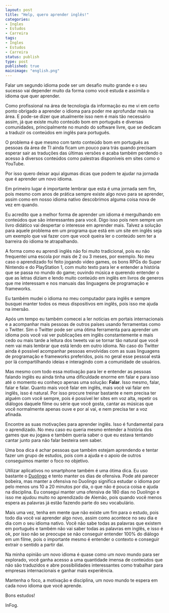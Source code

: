 ```yaml
---
layout: post
title: "Help, quero aprender inglês!"
categories:
- Ingles
- Estudos
- Carreira
tags:
- Ingles
- Estudos
- Carreira
status: publish
type: post
published: true
mainimage: "english.png"
---
```


Falar um segundo idioma pode ser um desafio muito grande e o seu sucesso vai
depender muito da forma como você estuda e assimila o idioma que quer aprender.

Como profissional na área de tecnologia da informação eu me vi em certo ponto
obrigado a aprender o idioma para poder me aprofundar mais na área. E pode-se
dizer que atualmente isso nem é mais tão necessário assim, já que existe muito
conteúdo bom em português e diversas comunidades, principalmente no mundo do
software livre, que se dedicam a traduzir os conteúdos em inglês para português.

O problema é que mesmo com tanto conteúdo bom em português as pessoas da área de
TI ainda ficam um pouco para trás quando precisam esperar sair as traduções das
últimas versões e acaba também perdendo o acesso à diversos conteúdos como
palestras disponíveis em sites como o YouTube.

Por isso quero deixar aqui algumas dicas que podem te ajudar na jornada que é
aprender um novo idioma.

Em primeiro lugar é importante lembrar que esta é uma jornada sem fim, pois
mesmo com anos de prática sempre existe algo novo para se aprender, assim como
em nosso idioma nativo descobrimos alguma coisa nova de vez em quando.

Eu acredito que a melhor forma de aprender um idioma é mergulhando em conteúdos
que são interessantes para você. Digo isso pois nem sempre um livro didático
vai despertar o interesse em aprender mais. Talvez a solução para aquele
problema em um programa que está em um site em inglês seja um exemplo que vai
fazer com que você queira ler o conteúdo sem ter a barreira do idioma te
atrapalhando.

A forma como eu aprendi inglês não foi muito tradicional, pois eu não
frequentei uma escola por mais de 2 ou 3 meses, por exemplo. No meu caso o
aprendizado foi feito jogando video games, os bons RPGs do Super Nintendo e do
PlayStation 1, com muito texto para ler e entender a história que se passa no
mundo do game; ouvindo música e querendo entender o que as letras diziam e lendo
muito conteúdo em inglês em livros de generos que me interessam e nos manuais
das linguagens de programação e frameworks.

Eu também mudei o idioma no meu computador para inglês e sempre busquei manter
todos os meus dispositivos em inglês, pois isso me ajuda na imersão.

Após um tempo eu também comecei a ler notícias em portais internacionais e a
acompanhar mais pessoas de outros países usando ferramentas como o Twitter. Sim
o Twitter pode ser uma ótima ferramenta para aprender um idioma pois você vai
ver publicações em inglês constantemente e mais cedo ou mais tarde a leitura
dos tweets vai se tornar tão natural que você nem vai mais lembrar que está
lendo em outro idioma. No caso do Twitter ainda é possível acompanhar pessoas
envolvidas com as suas linguagens de programação e frameworks preferidos, pois
no geral esse pessoal está por lá compartilhando ideias e interagindo com a
comunidade de usuários.

Mas mesmo com todo essa motivação para ler e entender as pessoas falando inglês
eu ainda tinha uma dificuldade enorme em falar e para isso até o momento eu
conheço apenas uma solução: **Falar**. Isso mesmo, falar, falar e falar. Quanto
mais você falar em inglês, mais você vai falar em inglês, isso é natural. Por
isso procure treinar bastante e nem precisa ter alguém com você sempre, pois é
possível ler sites em voz alta, repetir os diálogos daquele filme ou série que
você gosta, cantar as músicas que você normalmente apenas ouve e por aí vai, e
nem precisa ter a voz afinada.

Encontre as suas motivações para aprender inglês. Isso é fundamental para o
aprendizado. No meu caso eu queria mesmo entender a história dos games que eu
jogava e também queria saber o que eu estava tentando cantar junto para não
falar besteira sem saber.

Uma boa dica é achar pessoas que também estejam aprendendo e tentar fazer um
grupo de estudos, pois com a ajuda e o apoio de outros conseguimos manter o
foco no objetivo.

Utilizar aplicativos no smartphone também é uma ótima dica. Eu uso bastante o
[Duolingo](https://www.duolingo.com/) e tento manter os dias de ofensiva. Pode
até parecer bobeira, mas manter a ofensiva no Duolingo significa estudar o
idioma por pelo menos uns 10 a 20 minutos por dia, o que não é pouca coisa e
ajuda na disciplina. Eu consegui manter uma ofensiva de 180 dias no Duolingo e
isso me ajudou muito no aprendizado de Alemão, pois quando você menos espera as
palavras já estão fazendo parte do seu vocabulário.

Mais uma vez, tenha em mente que não existe um fim para o estudo, pois todo dia
você vai aprender algo novo, assim como acontece no seu dia e dia com o seu
idioma nativo. Você não sabe todas as palavras que existem em português e também
não vai saber todas as palavras em inglês, e isso é ok, por isso não se preocupe
se não conseguir entender 100% do diálogo em um filme, pois o importante mesmo
é entender o contexto e conseguir extrair o sentido a partir daí.

Na minha opinião um novo idioma é quase como um novo mundo para ser explorado,
você ganha acesso a uma quantidade imensa de conteúdos que não são traduzidos
e abre possibilidades interessantes como trabalhar para empresas internacionais
e ganhar mais experiência.

Mantenha o foco, a motivação e disciplina, um novo mundo te espera em cada novo
idioma que você aprende.

Bons estudos!

InFog.
